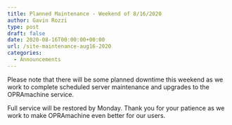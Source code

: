 ```yaml
---
title: Planned Maintenance - Weekend of 8/16/2020
author: Gavin Rozzi
type: post
draft: false
date: 2020-08-16T00:00:00+00:00
url: /site-maintenance-aug16-2020
categories:
  - Announcements
---
```

Please note that there will be some planned downtime this weekend as we work to complete scheduled server maintenance and upgrades to the OPRAmachine service.

Full service will be restored by Monday. Thank you for your patience as we work to make OPRAmachine even better for our users.